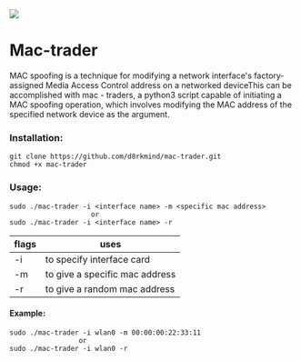 <img src="https://img.shields.io/badge/Python-3-brightgreen.svg?style=plastic">

# Mac-trader

MAC spoofing is a technique for modifying a network interface's factory-assigned Media Access Control address on a networked deviceThis can be accomplished with mac - traders, a python3 script capable of initiating a MAC spoofing operation, which involves modifying the MAC address of the specified  network device as the argument.

### Installation:

```
git clone https://github.com/d8rkmind/mac-trader.git
chmod +x mac-trader
```
### Usage:
```
sudo ./mac-trader -i <interface name> -m <specific mac address>
                    or
sudo ./mac-trader -i <interface name> -r
```
flags | uses
------|-----
-i|to specify interface card
-m|to give a specific mac address 
-r|to give a random mac address


#### Example:
```
sudo ./mac-trader -i wlan0 -m 00:00:00:22:33:11
                 or
sudo ./mac-trader -i wlan0 -r
```

 
 
